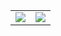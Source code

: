 <table>
  <tr>
    <td>
      <img src="https://github-readme-stats-plus.vercel.app/api?username=jak3boom&show_icons=true&rank_icon=github&title_color=000000&text_color=000000&icon_color=000000&bg_color=ffffff&ring_color=000000&border_color=000000&hide_border=false" />
    </td>
    <td>
      <img src="https://github-readme-stats.vercel.app/api/top-langs/?username=jak3boom&layout=compact&title_color=000000&text_color=000000&bg_color=ffffff&border_color=000000&hide_border=false" />
    </td>
  </tr>
</table>
